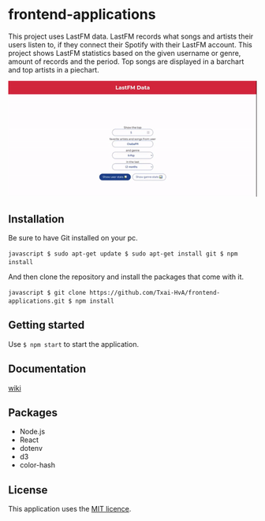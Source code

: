 # frontend-applications

This project uses LastFM data. LastFM records what songs and artists their users listen to, if they connect their Spotify with their LastFM account.
This project shows LastFM statistics based on the given username or genre, amount of records and the period. Top songs are displayed in a barchart and top artists in a piechart.

![flow](img/flow.gif)

## Installation

Be sure to have Git installed on your pc.

`javascript $ sudo apt-get update $ sudo apt-get install git $ npm install `

And then clone the repository and install the packages that come with it.

`javascript $ git clone https://github.com/Txai-HvA/frontend-applications.git $ npm install `

## Getting started

Use `$ npm start` to start the application.

## Documentation

[wiki](https://github.com/Txai-HvA/frontend-applications/wiki)

## Packages

-   Node.js
-   React
-   dotenv
-   d3
-   color-hash

## License

This application uses the [MIT licence](https://github.com/Txai-HvA/frontend-applications/blob/main/LICENSE).

